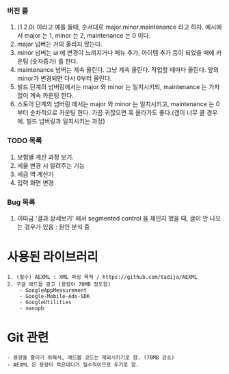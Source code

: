 ### 버전 룰 ###
1. (1.2.0) 이라고 예를 들때, 순서대로 major.minor.maintenance 라고 하자. 예시에서 major 는 1, minor 는 2, maintenance 는 0 이다.
2. major 넘버는 거의 올리지 않는다.
3. minor 넘버는 ui 에 변경이 느껴지거나 메뉴 추가, 아이템 추가 등이 되었을 때에 카운팅 (숫자증가) 를 한다.
4. maintenance 넘버는 계속 올린다. 그냥 계속 올린다. 작업할 때마다 올린다. 앞의 minor가 변경되면 다시 0부터 올린다.
5. 빌드 단계의 넘버링에서는 major 와 minor 는 일치시키되, maintenance 는 가차없이 계속 카운팅 한다. 
6. 스토어 단계의 넘버링 에서는 major 와 minor 는 일치시키고, maintenance 는 0부터 순차적으로 카운팅 한다. 가끔 귀찮으면 훅 올라가도 좋다.(갭이 너무 클 경우에. 빌드 넘버링과 일치시키는 과정)

### TODO 목록 ###
1. 보험별 계산 과정 보기.
2. 세율 변경 시 알려주는 기능
3. 세금 역 계산기
4. 입력 화면 변경

### Bug 목록 ###
1. 이따금 '결과 상세보기' 에서 segmented control 을 체인지 했을 때, 글이 안 나오는 경우가 있음 : 원인 분석 중



# 사용된 라이브러리
    1. (필수) AEXML : XML 파싱 목적 / https://github.com/tadija/AEXML
    2. 구글 애드몹 광고 (용량이 70MB 정도함)
        - GoogleAppMeasurement
        - Google-Mobile-Ads-SDK
        - GoogleUtilities
        - nanopb


# Git 관련
    - 용량을 줄이기 위해서, 애드몹 코드는 제외시키기로 함. (70MB 감소)
    - AEXML 은 용량이 작은데다가 필수적이므로 두기로 함.
